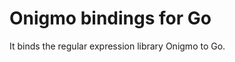 Onigmo bindings for Go
======================

It binds the regular expression library Onigmo to Go.

